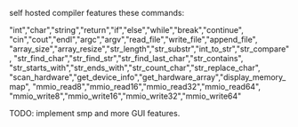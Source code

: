 self hosted compiler features these commands:

"int","char","string","return","if","else","while","break","continue",
"cin","cout","endl","argc","argv","read_file","write_file","append_file",
"array_size","array_resize","str_length","str_substr","int_to_str","str_compare",
"str_find_char","str_find_str","str_find_last_char","str_contains",
"str_starts_with","str_ends_with","str_count_char","str_replace_char",
"scan_hardware","get_device_info","get_hardware_array","display_memory_map",
"mmio_read8","mmio_read16","mmio_read32","mmio_read64",
"mmio_write8","mmio_write16","mmio_write32","mmio_write64"


TODO: implement smp and more GUI features.

